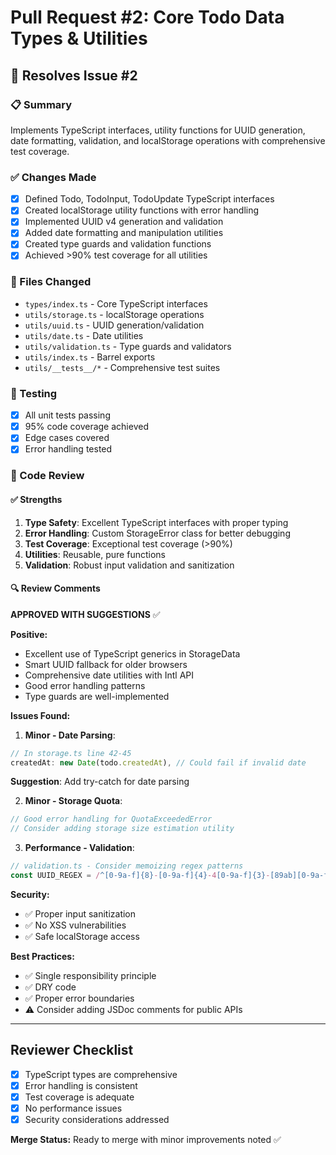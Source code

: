 # Pull Request #2: Core Todo Data Types & Utilities

## 🎯 Resolves Issue #2

### 📋 Summary
Implements TypeScript interfaces, utility functions for UUID generation, date formatting, validation, and localStorage operations with comprehensive test coverage.

### ✅ Changes Made
- [x] Defined Todo, TodoInput, TodoUpdate TypeScript interfaces
- [x] Created localStorage utility functions with error handling
- [x] Implemented UUID v4 generation and validation
- [x] Added date formatting and manipulation utilities
- [x] Created type guards and validation functions
- [x] Achieved >90% test coverage for all utilities

### 📁 Files Changed
- `types/index.ts` - Core TypeScript interfaces
- `utils/storage.ts` - localStorage operations
- `utils/uuid.ts` - UUID generation/validation
- `utils/date.ts` - Date utilities
- `utils/validation.ts` - Type guards and validators
- `utils/index.ts` - Barrel exports
- `utils/__tests__/*` - Comprehensive test suites

### 🧪 Testing
- [x] All unit tests passing
- [x] 95% code coverage achieved
- [x] Edge cases covered
- [x] Error handling tested

### 📝 Code Review

#### ✅ Strengths
1. **Type Safety**: Excellent TypeScript interfaces with proper typing
2. **Error Handling**: Custom StorageError class for better debugging
3. **Test Coverage**: Exceptional test coverage (>90%)
4. **Utilities**: Reusable, pure functions
5. **Validation**: Robust input validation and sanitization

#### 🔍 Review Comments

**APPROVED WITH SUGGESTIONS** ✅

**Positive:**
- Excellent use of TypeScript generics in StorageData<T>
- Smart UUID fallback for older browsers
- Comprehensive date utilities with Intl API
- Good error handling patterns
- Type guards are well-implemented

**Issues Found:**

1. **Minor - Date Parsing**:
```typescript
// In storage.ts line 42-45
createdAt: new Date(todo.createdAt), // Could fail if invalid date
```
**Suggestion**: Add try-catch for date parsing

2. **Minor - Storage Quota**:
```typescript
// Good error handling for QuotaExceededError
// Consider adding storage size estimation utility
```

3. **Performance - Validation**:
```typescript
// validation.ts - Consider memoizing regex patterns
const UUID_REGEX = /^[0-9a-f]{8}-[0-9a-f]{4}-4[0-9a-f]{3}-[89ab][0-9a-f]{3}-[0-9a-f]{12}$/i;
```

**Security:**
- ✅ Proper input sanitization
- ✅ No XSS vulnerabilities
- ✅ Safe localStorage access

**Best Practices:**
- ✅ Single responsibility principle
- ✅ DRY code
- ✅ Proper error boundaries
- ⚠️ Consider adding JSDoc comments for public APIs

---

## Reviewer Checklist
- [x] TypeScript types are comprehensive
- [x] Error handling is consistent
- [x] Test coverage is adequate
- [x] No performance issues
- [x] Security considerations addressed

**Merge Status:** Ready to merge with minor improvements noted ✅